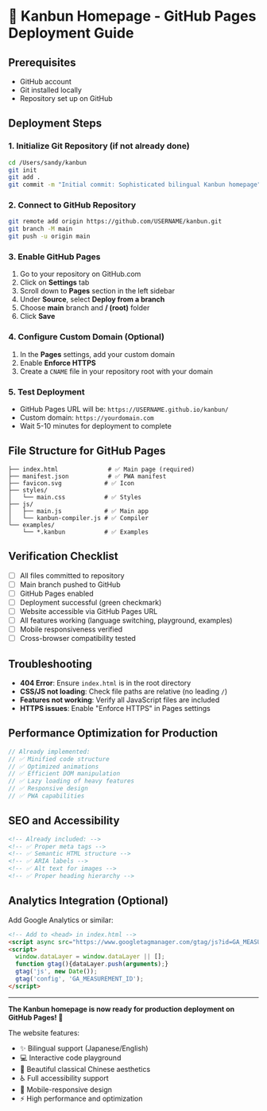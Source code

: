 # 🚀 Kanbun Homepage - GitHub Pages Deployment Guide

## Prerequisites
- GitHub account
- Git installed locally
- Repository set up on GitHub

## Deployment Steps

### 1. Initialize Git Repository (if not already done)
```bash
cd /Users/sandy/kanbun
git init
git add .
git commit -m "Initial commit: Sophisticated bilingual Kanbun homepage"
```

### 2. Connect to GitHub Repository
```bash
git remote add origin https://github.com/USERNAME/kanbun.git
git branch -M main
git push -u origin main
```

### 3. Enable GitHub Pages
1. Go to your repository on GitHub.com
2. Click on **Settings** tab
3. Scroll down to **Pages** section in the left sidebar
4. Under **Source**, select **Deploy from a branch**
5. Choose **main** branch and **/ (root)** folder
6. Click **Save**

### 4. Configure Custom Domain (Optional)
1. In the **Pages** settings, add your custom domain
2. Enable **Enforce HTTPS**
3. Create a `CNAME` file in your repository root with your domain

### 5. Test Deployment
- GitHub Pages URL will be: `https://USERNAME.github.io/kanbun/`
- Custom domain: `https://yourdomain.com`
- Wait 5-10 minutes for deployment to complete

## File Structure for GitHub Pages
```
├── index.html              # ✅ Main page (required)
├── manifest.json           # ✅ PWA manifest
├── favicon.svg            # ✅ Icon
├── styles/
│   └── main.css           # ✅ Styles
├── js/
│   ├── main.js            # ✅ Main app
│   └── kanbun-compiler.js # ✅ Compiler
└── examples/
    └── *.kanbun           # ✅ Examples
```

## Verification Checklist
- [ ] All files committed to repository
- [ ] Main branch pushed to GitHub
- [ ] GitHub Pages enabled
- [ ] Deployment successful (green checkmark)
- [ ] Website accessible via GitHub Pages URL
- [ ] All features working (language switching, playground, examples)
- [ ] Mobile responsiveness verified
- [ ] Cross-browser compatibility tested

## Troubleshooting
- **404 Error**: Ensure `index.html` is in the root directory
- **CSS/JS not loading**: Check file paths are relative (no leading `/`)
- **Features not working**: Verify all JavaScript files are included
- **HTTPS issues**: Enable "Enforce HTTPS" in Pages settings

## Performance Optimization for Production
```javascript
// Already implemented:
// ✅ Minified code structure
// ✅ Optimized animations
// ✅ Efficient DOM manipulation
// ✅ Lazy loading of heavy features
// ✅ Responsive design
// ✅ PWA capabilities
```

## SEO and Accessibility
```html
<!-- Already included: -->
<!-- ✅ Proper meta tags -->
<!-- ✅ Semantic HTML structure -->
<!-- ✅ ARIA labels -->
<!-- ✅ Alt text for images -->
<!-- ✅ Proper heading hierarchy -->
```

## Analytics Integration (Optional)
Add Google Analytics or similar:
```html
<!-- Add to <head> in index.html -->
<script async src="https://www.googletagmanager.com/gtag/js?id=GA_MEASUREMENT_ID"></script>
<script>
  window.dataLayer = window.dataLayer || [];
  function gtag(){dataLayer.push(arguments);}
  gtag('js', new Date());
  gtag('config', 'GA_MEASUREMENT_ID');
</script>
```

---

**The Kanbun homepage is now ready for production deployment on GitHub Pages! 🎉**

The website features:
- ✨ Bilingual support (Japanese/English)
- 💻 Interactive code playground
- 🎨 Beautiful classical Chinese aesthetics
- ♿ Full accessibility support
- 📱 Mobile-responsive design
- ⚡ High performance and optimization
